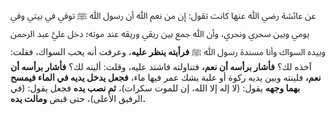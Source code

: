 عن عائشة رضي ﷲ عنها كانت تقول: إن من نعم ﷲ أن رسول ﷲ ﷺ توفي في بيتي وفي يومي وبين سحري ونحري، وأن ﷲ جمع بين ريقي وريقه عند موته؛ دخل عليَّ عبد الرحمن وبيده السواك وأنا مسندة رسول ﷲ ﷺ **فرأيته ينظر عليه**، وعرفت أنه يحب السواك، فقلت: آخذه لك؟ **فأشار برأسه أن نعم،** فتناولته فاشتد عليه، وقلت: ألينه لك؟ **فأشار برأسه أن نعم،** فلينته وبين يديه ركوة أو علبة يشك عمر فيها ماء، **فجعل يدخل يديه في الماء فيمسح بهما وجهه** يقول: (لا إله إلا الله، إن للموت سكرات)، **ثم نصب يده** فجعل يقول: (في الرفيق الأعلى)، حتى قبض **ومالت يده.**